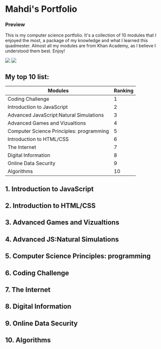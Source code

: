 
# Mahdi's Portfolio #

### Preview ###
This is my computer science portfolio. It's a collection of 10 modules that I enjoyed the most, a package of my knowledge and what I learned this quadmester. Almost all my modules are from Khan Academy, as I believe I understood them best. Enjoy!

<img id="khan" src="https://support.khanacademy.org/hc/user_images/bxdMcLh5-h7PkoXFEWUb2Q.png">
<img id="JS" src="https://upload.wikimedia.org/wikipedia/commons/thumb/6/6a/JavaScript-logo.png/480px-JavaScript-logo.png">

## My top 10 list: ##
  
Modules  | Ranking
------------- | -------------
Coding Challenge  | 1
Introduction to JavaScript  | 2
Advanced JavaScript:Natural Simulations  | 3
Advanced Games and Vizualtions  | 4
Computer Science Principles: programming  | 5
Introduction to HTML/CSS  | 6
The Internet  | 7
Digital Information  | 8
Online Data Security  | 9
Algorithms  | 10

<h2> 1. Introduction to JavaScript
  
  
<h2> 2. Introduction to HTML/CSS
  
  
<h2> 3. Advanced Games and Vizualtions
  
  
<h2> 4. Advanced JS:Natural Simulations
  
  
<h2> 5. Computer Science Principles: programming
  
  
<h2> 6. Coding Challenge
  
  
<h2> 7. The Internet
  
  
<h2> 8. Digital Information
  
  
<h2> 9. Online Data Security
  
  
<h2> 10. Algorithms
